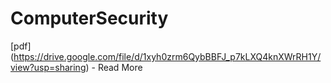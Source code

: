 # ComputerSecurity

[pdf] (https://drive.google.com/file/d/1xyh0zrm6QybBBFJ_p7kLXQ4knXWrRH1Y/view?usp=sharing) - Read More
